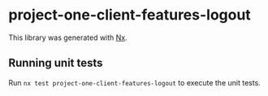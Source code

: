 # project-one-client-features-logout

This library was generated with [Nx](https://nx.dev).

## Running unit tests

Run `nx test project-one-client-features-logout` to execute the unit tests.
